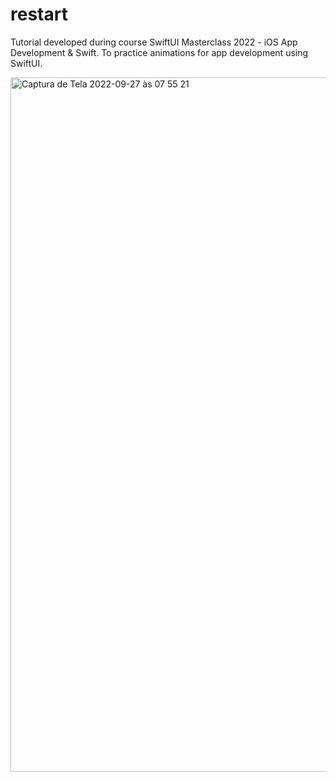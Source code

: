 # restart

Tutorial developed during course SwiftUI Masterclass 2022 - iOS App Development & Swift. To practice animations for app development 
using SwiftUI.


<img width="1111" alt="Captura de Tela 2022-09-27 às 07 55 21" src="https://user-images.githubusercontent.com/76595905/192507715-1b2ca785-b3a5-4eb1-bae0-257ea6c04f5f.png">

